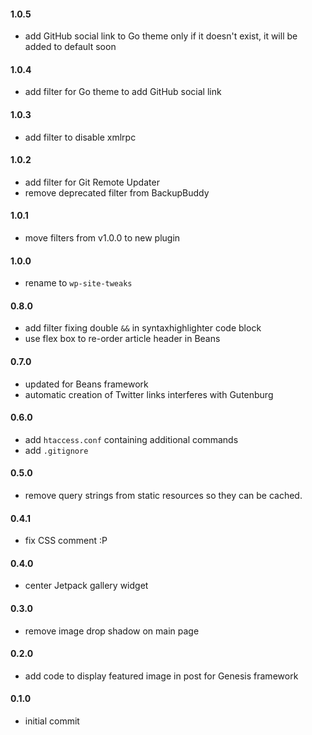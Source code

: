 #### 1.0.5
* add GitHub social link to Go theme only if it doesn't exist, it will be added to default soon

#### 1.0.4
* add filter for Go theme to add GitHub social link

#### 1.0.3
* add filter to disable xmlrpc

#### 1.0.2
* add filter for Git Remote Updater
* remove deprecated filter from BackupBuddy

#### 1.0.1
* move filters from v1.0.0 to new plugin

#### 1.0.0
* rename to `wp-site-tweaks`

#### 0.8.0
* add filter fixing double `&&` in syntaxhighlighter code block
* use flex box to re-order article header in Beans

#### 0.7.0
* updated for Beans framework
* automatic creation of Twitter links interferes with Gutenburg

#### 0.6.0
* add `htaccess.conf` containing additional commands
* add `.gitignore`

#### 0.5.0
* remove query strings from static resources so they can be cached.

#### 0.4.1
* fix CSS comment :P

#### 0.4.0
* center Jetpack gallery widget

#### 0.3.0
* remove image drop shadow on main page

#### 0.2.0
* add code to display featured image in post for Genesis framework

#### 0.1.0
* initial commit
